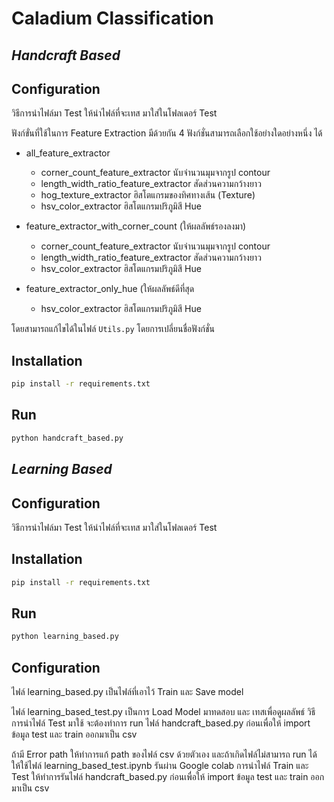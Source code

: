 # Caladium Classification

## _Handcraft Based_
## Configuration
วิธีการนำไฟล์มา Test ให้นำไฟล์ที่จะเทส มาใส่ในโฟลเดอร์ Test

ฟังก์ขั่นที่ใช้ในการ Feature Extraction มีด้วยกัน 4 ฟังก์ชั่นสามารถเลือกใช้อย่างใดอย่างหนึ่ง ได้
- all_feature_extractor
    -   corner_count_feature_extractor  นับจำนวนมุมจากรูป contour
    -   length_width_ratio_feature_extractor สัดส่วนความกว้างยาว
    -   hog_texture_extractor ฮิสโตแกรมของทิศทางเส้น (Texture)
    -   hsv_color_extractor ฮิสโตแกรมปริภูมิสี Hue



- feature_extractor_with_corner_count (ให้ผลลัพธ์รองลงมา)
    -   corner_count_feature_extractor  นับจำนวนมุมจากรูป contour
    -   length_width_ratio_feature_extractor สัดส่วนความกว้างยาว
    -   hsv_color_extractor ฮิสโตแกรมปริภูมิสี Hue


- feature_extractor_only_hue (ให้ผลลัพธ์ดีที่สุด
    -   hsv_color_extractor ฮิสโตแกรมปริภูมิสี Hue

โดยสามารถแก้ไขได้ในไฟล์ ```Utils.py``` โดยการเปลี่ยนชื่อฟังก์ชั่น

## Installation
```sh
pip install -r requirements.txt
```

## Run
```sh
python handcraft_based.py
```
## _Learning Based_
## Configuration
วิธีการนำไฟล์มา Test ให้นำไฟล์ที่จะเทส มาใส่ในโฟลเดอร์ Test

## Installation
```sh
pip install -r requirements.txt
```

## Run
```sh
python learning_based.py
```
## Configuration
ไฟล์ learning_based.py เป็นไฟล์ที่เอาไว้ Train และ Save model 

ไฟล์ learning_based_test.py เป็นการ Load Model มาทดสอบ และ เทสเพื่อดูผลลัพธ์
วิธีการนำไฟล์ Test มาใช้ จะต้องทำการ run ไฟล์ handcraft_based.py ก่อนเพื่อให้ import ข้อมูล test และ train ออกมาเป็น csv

ถ้ามี Error path ให้ทำการแก้ path ของไฟล์ csv ด้วยตัวเอง
และถ้าเกิดไฟล์ไม่สามารถ run ได้ ให้ใช้ไฟล์ learning_based_test.ipynb รันผ่าน Google colab 
การนำไฟล์ Train และ Test ให้ทำการรันไฟล์ handcraft_based.py ก่อนเพื่อให้ import ข้อมูล test และ train ออกมาเป็น csv

